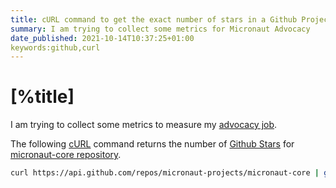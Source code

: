 ```yaml
---
title: cURL command to get the exact number of stars in a Github Project
summary: I am trying to collect some metrics for Micronaut Advocacy
date_published: 2021-10-14T10:37:25+01:00
keywords:github,curl
---
```


# [%title]

I am trying to collect some metrics to measure my [advocacy job](https://sergiodelamo.com/blog/2gm-developer-advocate.html).

The following [cURL](https://curl.se/) command returns the number of [Github Stars](https://docs.github.com/en/get-started/exploring-projects-on-github/saving-repositories-with-stars#about-stars) for [micronaut-core repository](https://github.com/micronaut-projects/micronaut-core).

```bash
curl https://api.github.com/repos/micronaut-projects/micronaut-core | grep 'stargazers_count' 
```
